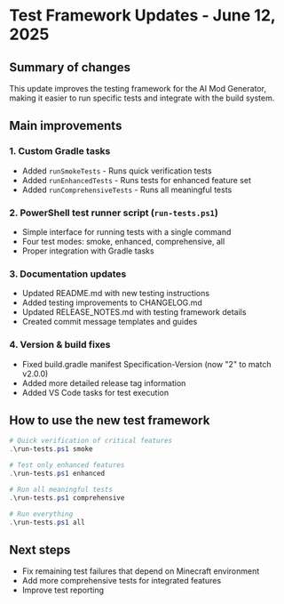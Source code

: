 # Test Framework Updates - June 12, 2025

## Summary of changes
This update improves the testing framework for the AI Mod Generator, making it easier to run specific tests and integrate with the build system.

## Main improvements

### 1. Custom Gradle tasks
- Added `runSmokeTests` - Runs quick verification tests
- Added `runEnhancedTests` - Runs tests for enhanced feature set
- Added `runComprehensiveTests` - Runs all meaningful tests

### 2. PowerShell test runner script (`run-tests.ps1`)
- Simple interface for running tests with a single command
- Four test modes: smoke, enhanced, comprehensive, all
- Proper integration with Gradle tasks

### 3. Documentation updates
- Updated README.md with new testing instructions
- Added testing improvements to CHANGELOG.md
- Updated RELEASE_NOTES.md with testing framework details
- Created commit message templates and guides

### 4. Version & build fixes
- Fixed build.gradle manifest Specification-Version (now "2" to match v2.0.0)
- Added more detailed release tag information
- Added VS Code tasks for test execution

## How to use the new test framework

```powershell
# Quick verification of critical features
.\run-tests.ps1 smoke

# Test only enhanced features
.\run-tests.ps1 enhanced

# Run all meaningful tests
.\run-tests.ps1 comprehensive

# Run everything
.\run-tests.ps1 all
```

## Next steps
- Fix remaining test failures that depend on Minecraft environment
- Add more comprehensive tests for integrated features
- Improve test reporting
